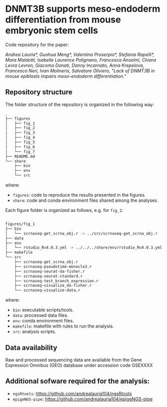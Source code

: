 # DNMT3B supports meso-endoderm differentiation from mouse embryonic stem cells

Code repository for the paper:

<cite>Andrea Lauria*, Guohua Meng*, Valentina Proserpio*, Stefania Rapelli*, Mara Maldotti,
Isabelle Laurence Polignano, Francesca Anselmi, Chiara Levra Levron, Giacomo Donati,
Danny Incarnato, Anna Krepelova, Francesco Neri, Ivan Molineris, Salvatore Oliviero, "Lack
of DNMT3B in mouse epiblasts impairs meso-endoderm differentiation."</cite>

## Repository structure

The folder structure of the repository is organized in the following way:

```bash
.
├── figures
│   ├── fig_1
│   ├── fig_2
│   ├── fig_3
│   ├── fig_4
│   ├── fig_5
│   ├── fig_6
│   └── fig_7
├── README.md
└── share
    ├── bin
    ├── env
    └── src
```

where:

- `figures`: code to reproduce the results presented in the figures.
- `share`: code and conda environment files shared among the analyses.

Each figure folder is organized as follows, e.g. for `fig_1`:

```bash

figures/fig_1
├── bin
│   └── scrnaseq-get_scrna_obj.r -> ../src/scrnaseq-get_scrna_obj.r
├── data
├── env
│   └── rstudio_Rv4.0.3.yml -> ../../../share/env/rstudio_Rv4.0.3.yml
├── makefile
└── src
    ├── scrnaseq-get_scrna_obj.r
    ├── scrnaseq-pseudotime-monocle3.r
    ├── scrnaseq-seurat-da-fisher.r
    ├── scrnaseq-seurat-standard.r
    ├── scrnaseq-test_branch_expression.r
    ├── scrnaseq-visualize_da-fisher.r
    └── scrnaseq-visualize-data.r
```

where:

- `bin`: executable scripts/tools.
- `data`: processed data files.
- `env`: conda environment files.
- `makefile`: makefile with rules to run the analysis.
- `src`: analysis scripts.

## Data availability

Raw and processed sequencing data are available from the Gene Expression Omnibus (GEO) database under accession code GSEXXXX

## Additional sofware required for the analysis:

- `ngsRtools`: https://github.com/andrealauria104/ngsRtools
- `epigeNGS-pipe`: https://github.com/andrealauria104/epigeNGS-pipe


